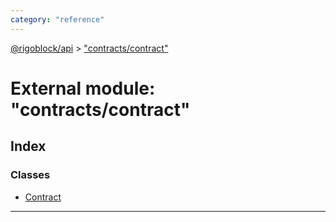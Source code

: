 ```yaml
---
category: "reference"
---
```



[@rigoblock/api](../README.md) > ["contracts/contract"](../modules/_contracts_contract_.md)

# External module: "contracts/contract"

## Index

### Classes

* [Contract](../classes/_contracts_contract_.contract.md)

---


